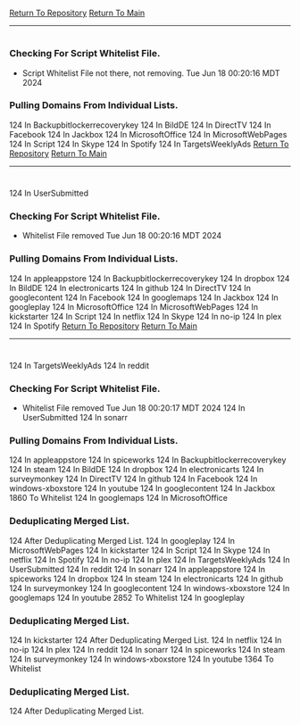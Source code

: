 [Return To Repository](https://github.com/DigitalWarrior/piholeparser/)
[Return To Main](https://github.com/DigitalWarrior/piholeparser/blob/master/RecentRunLogs/Mainlog.md)
____________________________________
# 
### Checking For Script Whitelist File.
* Script Whitelist File not there, not removing. Tue Jun 18 00:20:16 MDT 2024
### Pulling Domains From Individual Lists.
124 In Backupbitlockerrecoverykey
124 In BildDE
124 In DirectTV
124 In Facebook
124 In Jackbox
124 In MicrosoftOffice
124 In MicrosoftWebPages
124 In Script
124 In Skype
124 In Spotify
124 In TargetsWeeklyAds
[Return To Repository](https://github.com/DigitalWarrior/piholeparser/)
[Return To Main](https://github.com/DigitalWarrior/piholeparser/blob/master/RecentRunLogs/Mainlog.md)
____________________________________
# 
124 In UserSubmitted
### Checking For Script Whitelist File.
* Whitelist File removed Tue Jun 18 00:20:16 MDT 2024
### Pulling Domains From Individual Lists.
124 In appleappstore
124 In Backupbitlockerrecoverykey
124 In dropbox
124 In BildDE
124 In electronicarts
124 In github
124 In DirectTV
124 In googlecontent
124 In Facebook
124 In googlemaps
124 In Jackbox
124 In googleplay
124 In MicrosoftOffice
124 In MicrosoftWebPages
124 In kickstarter
124 In Script
124 In netflix
124 In Skype
124 In no-ip
124 In plex
124 In Spotify
[Return To Repository](https://github.com/DigitalWarrior/piholeparser/)
[Return To Main](https://github.com/DigitalWarrior/piholeparser/blob/master/RecentRunLogs/Mainlog.md)
____________________________________
# 
124 In TargetsWeeklyAds
124 In reddit
### Checking For Script Whitelist File.
* Whitelist File removed Tue Jun 18 00:20:17 MDT 2024
124 In UserSubmitted
124 In sonarr
### Pulling Domains From Individual Lists.
124 In appleappstore
124 In spiceworks
124 In Backupbitlockerrecoverykey
124 In steam
124 In BildDE
124 In dropbox
124 In electronicarts
124 In surveymonkey
124 In DirectTV
124 In github
124 In Facebook
124 In windows-xboxstore
124 In youtube
124 In googlecontent
124 In Jackbox
1860 To Whitelist
124 In googlemaps
124 In MicrosoftOffice
### Deduplicating Merged List.
124 After Deduplicating Merged List.
124 In googleplay
124 In MicrosoftWebPages
124 In kickstarter
124 In Script
124 In Skype
124 In netflix
124 In Spotify
124 In no-ip
124 In plex
124 In TargetsWeeklyAds
124 In UserSubmitted
124 In reddit
124 In sonarr
124 In appleappstore
124 In spiceworks
124 In dropbox
124 In steam
124 In electronicarts
124 In github
124 In surveymonkey
124 In googlecontent
124 In windows-xboxstore
124 In googlemaps
124 In youtube
2852 To Whitelist
124 In googleplay
### Deduplicating Merged List.
124 In kickstarter
124 After Deduplicating Merged List.
124 In netflix
124 In no-ip
124 In plex
124 In reddit
124 In sonarr
124 In spiceworks
124 In steam
124 In surveymonkey
124 In windows-xboxstore
124 In youtube
1364 To Whitelist
### Deduplicating Merged List.
124 After Deduplicating Merged List.
